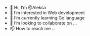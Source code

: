 - 👋 Hi, I’m @Aleksa
- 👀 I’m interested in Web development
- 🌱 I’m currently learning Go language
- 💞️ I’m looking to collaborate on ...
- 📫 How to reach me ...

<!---
DearBadyDev/DearBadyDev is a ✨ special ✨ repository because its `README.md` (this file) appears on your GitHub profile.
You can click the Preview link to take a look at your changes.
--->
